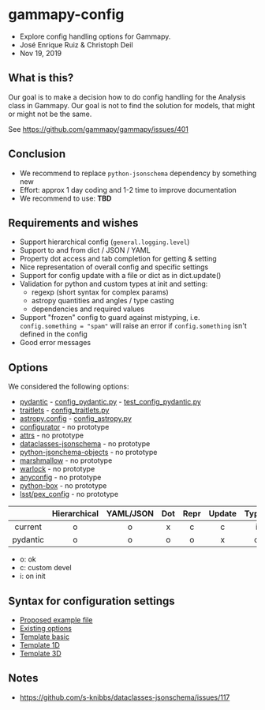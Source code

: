 # gammapy-config

- Explore config handling options for Gammapy.
- José Enrique Ruiz & Christoph Deil
- Nov 19, 2019

## What is this?

Our goal is to make a decision how to do config handling
for the Analysis class in Gammapy. Our goal is not to
find the solution for models, that might or might not
be the same.

See https://github.com/gammapy/gammapy/issues/401

## Conclusion

- We recommend to replace `python-jsonschema` dependency by something new 
- Effort: approx 1 day coding and 1-2 time to improve documentation
- We recommend to use: **TBD**

## Requirements and wishes

- Support hierarchical config (`general.logging.level`)
- Support to and from dict / JSON / YAML 
- Property dot access and tab completion for getting & setting
- Nice representation of overall config and specific settings
- Support for config update with a file or dict as in dict.update()
- Validation for python and custom types at init and setting:
    - regexp (short syntax for complex params)
    - astropy quantities and angles / type casting
    - dependencies and required values
- Support "frozen" config to guard against mistyping,
  i.e. `config.something = "spam"` will raise an error
  if `config.something` isn't defined in the config 
- Good error messages

## Options

We considered the following options:

- [pydantic](https://github.com/samuelcolvin/pydantic) - [config_pydantic.py](config_pydantic.py) - [test_config_pydantic.py](config_pydantic.py) 
- [traitlets](https://traitlets.readthedocs.io/) - [config_traitlets.py](config_traitlets.py)
- [astropy.config](http://docs.astropy.org/en/stable/config/index.html) - [config_astropy.py](config_astropy.py) 
- [configurator](https://configurator.readthedocs.io) - no prototype
- [attrs](http://www.attrs.org/) - no prototype
- [dataclasses-jsonschema](https://github.com/s-knibbs/dataclasses-jsonschema) - no prototype
- [python-jsonchema-objects](https://github.com/cwacek/python-jsonschema-objects) - no prototype
- [marshmallow](https://github.com/marshmallow-code/marshmallow) - no prototype
- [warlock](https://github.com/bcwaldon/warlock) - no prototype
- [anyconfig](https://github.com/ssato/python-anyconfig) - no prototype
- [python-box](https://github.com/cdgriffith/Box) - no prototype
- [lsst/pex_config](https://github.com/lsst/pex_config) - no prototype

|              | Hierarchical | YAML/JSON |   Dot  |  Repr  | Update | Typed | Frozen | Messages |
| :----------: | :----------: | :-------: | :----: | :----: | :----: | :---: | :----: | :------: |
| current      |      o       |     o     |    x   |    c   |    c   |   i   |    o   |    o     |
| pydantic     |      o       |     o     |    o   |    o   |    x   |   o   |    o   |    o     |

- o: ok
- c: custom devel
- i: on init

## Syntax for configuration settings

- [Proposed example file](example-config.yaml)
- [Existing options](docs.yaml)
- [Template basic](template-basic.yaml)
- [Template 1D](template-1d.yaml)
- [Template 3D](template-3d.yaml)

## Notes

- https://github.com/s-knibbs/dataclasses-jsonschema/issues/117
